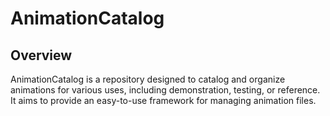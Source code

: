 # AnimationCatalog

## Overview
AnimationCatalog is a repository designed to catalog and organize animations for various uses, including demonstration, testing, or reference. It aims to provide an easy-to-use framework for managing animation files.
